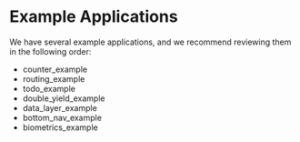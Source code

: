 # Example Applications

We have several example applications, and we recommend reviewing them in the following order:

- counter_example
- routing_example
- todo_example
- double_yield_example
- data_layer_example
- bottom_nav_example
- biometrics_example
